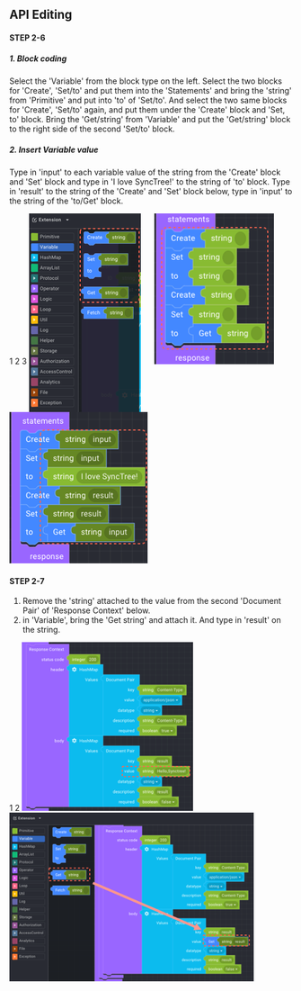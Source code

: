 ## API Editing

#### STEP 2-6

##### 1. Block coding

Select the 'Variable' from the block type on the left. Select the two blocks for 'Create', 'Set/to' and put them into the 'Statements' and bring the 'string' from 'Primitive' and put into 'to' of 'Set/to'. And select the two same blocks for 'Create', 'Set/to' again, and put them under the 'Create' block and 'Set, to' block. Bring the 'Get/string' from 'Variable' and put the 'Get/string' block to the right side of the second 'Set/to' block.

##### 2. Insert Variable value

Type in 'input' to each variable value of the string from the 'Create' block and 'Set' block and type in 'I love SyncTree!' to the string of 'to' block. Type in 'result' to the string of the 'Create' and 'Set' block below, type in 'input' to the string of the 'to/Get' block.

<div class='img-container'>
    <span style='top: -34px;left: 0px;'>1</span>
    <span style='top: -34px;left: 223px;'>2</span>
    <span style='top: 135px;left: -22px;'>3</span>
    <img src='../../img/howtouse/step2-6-1.png' style='margin-right: 20px;vertical-align: top;' />
    <img src='../../img/howtouse/step2-6-2.png' style='right: -61px;top: 113px;'/>
    <img src='../../img/howtouse/step2-6-3.png' style='right: -61px;top: 113px;'/>
</div>

#### STEP 2-7

1. Remove the 'string' attached to the value from the second 'Document Pair' of 'Response Context' below.
2. in 'Variable', bring the 'Get string' and attach it. And type in 'result' on the string.

<div class='img-container'>
    <span style='top: -36px;left: 0px;'>1</span>
    <span style='top: -36px;left: 309px;'>2</span>
    <img src='../../img/howtouse/step2-7-1.png' style='height: 300px;' />
    <img src='../../img/howtouse/step2-7-2.png' style='height: 300px;' />
</div>
